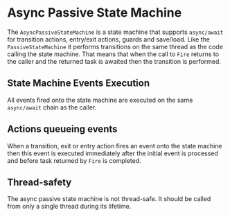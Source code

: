 # Async Passive State Machine
The `AsyncPassiveStateMachine` is a state machine that supports `async/await` for transition actions, entry/exit actions, guards and save/load. Like the `PassiveStateMachine` it performs transitions on the same thread as the code calling the state machine. That means that when the call to `Fire` returns to the caller and the returned task is awaited then the transition is performed.

## State Machine Events Execution
All events fired onto the state machine are executed on the same `async/await` chain as the caller.

## Actions queueing events
When a transition, exit or entry action fires an event onto the state machine then this event is executed immediately after the initial event is processed and before task returned by `Fire` is completed.

## Thread-safety
The async passive state machine is not thread-safe. It should be called from only a single thread during its lifetime.